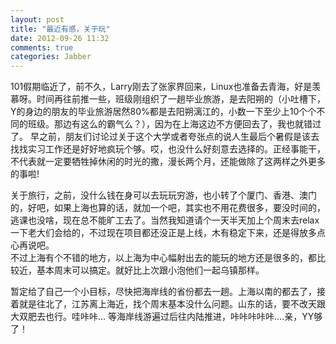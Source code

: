```yaml
---
layout: post
title: "最近有感，关于玩"
date: 2012-09-26 11:32
comments: true
categories: Jabber
---
```

101假期临近了，前不久，Larry刚去了张家界回来，Linux也准备去青海，好是羡慕呀。时间再往前推一些，班级刚组织了一趟毕业旅游，是去阳朔的（小吐槽下，Y的身边的朋友的毕业旅游居然80%都是去阳朔漓江的，小数一下至少上10个个不同的班级。那边有这么的霸气么？），因为在上海这边不方便回去了，我也就错过了。 <!-- more --> 
早之前，朋友们讨论过关于这个大学或者夸张点的说人生最后个暑假是该去找找实习工作还是好好地疯玩个够。哎，也没什么好刻意去选择的。正经事能干，不代表就一定要牺牲掉休闲的时光的撒，漫长两个月，还能做除了这两样之外更多的事啦!

关于旅行，之前，没什么钱在身可以去玩玩穷游，也小转了个厦门、香港、澳门的，好吧，如果上海也算的话，就加一个吧，其实也不用花费很多，要没时间的，逃课也没啥，现在总不能旷工去了。当然我知道请个一天半天加上个周末去relax一下老大们会给的，不过现在项目都还没正是上线，木有稳定下来，还是得放多点心再说吧。  
不过上海有个不错的地方，以上海为中心幅射出去的能玩的地方还是很多的，都比较近，基本周末可以搞定。就好比上次跟小泡他们一起乌镇那样。

暂定给了自己一个小目标，尽快把海岸线的省份都去一趟。上海以南的都去了，接着就是往北了，江苏离上海近，找个周末基本没什么问题。山东的话，要不改天跟大双肥去也行。哇咔咔…
等海岸线游遍过后往内陆推进，咔咔咔咔咔….亲，YY够了！